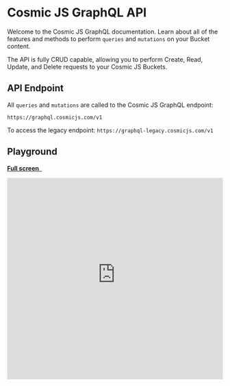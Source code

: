 # Cosmic JS GraphQL API

Welcome to the Cosmic JS GraphQL documentation. Learn about all of the features and methods to perform `queries` and `mutations` on your Bucket content.

The API is fully CRUD capable, allowing you to perform Create, Read, Update, and Delete requests to your Cosmic JS Buckets.

## API Endpoint

All `queries` and `mutations` are called to the Cosmic JS GraphQL endpoint:

```
https://graphql.cosmicjs.com/v1
```
To access the legacy endpoint: `https://graphql-legacy.cosmicjs.com/v1`

## Playground

**[Full screen&nbsp;&nbsp;](https://cosmic-graphql-playground.netlify.com/?endpoint=https://graphql.cosmicjs.com/v1&query=%7B%0A%20%20getObjects(%0A%20%20%20%20bucket_slug%3A%20%22simple-react-blog%22%2C%0A%20%20%20%20input%3A%20%7B%20%0A%20%20%20%20%20%20type%3A%20%22posts%22%0A%20%20%20%20%7D%0A%20%20)%20%7B%0A%20%20%20%20title%0A%20%20%20%20content%0A%20%20%7D%0A%7D)**
<iframe src="https://cosmic-graphql-playground.netlify.com/?endpoint=https://graphql.cosmicjs.com/v1&query=%7B%0A%20%20getObjects(%0A%20%20%20%20bucket_slug%3A%20%22simple-react-blog%22%2C%0A%20%20%20%20input%3A%20%7B%20%0A%20%20%20%20%20%20type%3A%20%22posts%22%0A%20%20%20%20%7D%0A%20%20)%20%7B%0A%20%20%20%20title%0A%20%20%20%20content%0A%20%20%7D%0A%7D" frameborder="0" style="width: 100%; height: 470px;"></iframe>